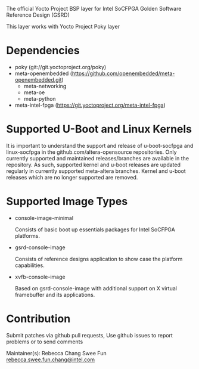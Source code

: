 The official Yocto Project BSP layer for Intel SoCFPGA Golden Software Reference Design (GSRD)

This layer works with Yocto Project Poky layer

Dependencies
============
* poky (git://git.yoctoproject.org/poky)
* meta-openembedded (https://github.com/openembedded/meta-openembedded.git)
    * meta-networking
    * meta-oe
    * meta-python
* meta-intel-fpga (https://git.yoctoproject.org/meta-intel-fpga)

Supported U-Boot and Linux Kernels
==================================
It is important to understand the support and release of u-boot-socfpga
and linux-socfpga in the github.com/altera-opensource repositories.  Only
currently supported and maintained releases/branches are available in the
repository. As such, supported kernel and u-boot releases are updated regularly
in currently supported meta-altera branches.  Kernel and u-boot releases
which are no longer supported are removed.

Supported Image Types
=====================
* console-image-minimal

    Consists of basic boot up essentials packages for Intel SoCFPGA platforms.

* gsrd-console-image

    Consists of reference designs application to show case the platform capabilities.

* xvfb-console-image

    Based on gsrd-console-image with additional support on X virtual framebuffer and its applications.

Contribution
============
Submit patches via github pull requests, Use github issues to report problems or to send comments

Maintainer(s): Rebecca Chang Swee Fun <rebecca.swee.fun.chang@intel.com>

